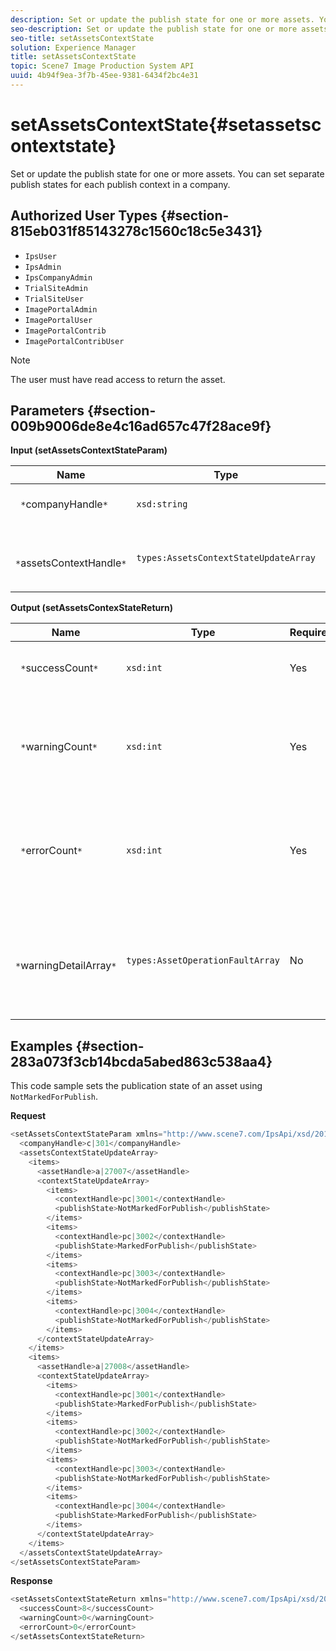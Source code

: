 ```yaml
---
description: Set or update the publish state for one or more assets. You can set separate publish states for each publish context in a company.
seo-description: Set or update the publish state for one or more assets. You can set separate publish states for each publish context in a company.
seo-title: setAssetsContextState
solution: Experience Manager
title: setAssetsContextState
topic: Scene7 Image Production System API
uuid: 4b94f9ea-3f7b-45ee-9381-6434f2bc4e31
---
```


# setAssetsContextState{#setassetscontextstate}

Set or update the publish state for one or more assets. You can set separate publish states for each publish context in a company.

## Authorized User Types {#section-815eb031f85143278c1560c18c5e3431}

* `IpsUser` 
* `IpsAdmin` 
* `IpsCompanyAdmin` 
* `TrialSiteAdmin` 
* `TrialSiteUser` 
* `ImagePortalAdmin` 
* `ImagePortalUser` 
* `ImagePortalContrib` 
* `ImagePortalContribUser`

>[!NOTE]
>
>The user must have read access to return the asset.

## Parameters {#section-009b9006de8e4c16ad657c47f28ace9f}

**Input (setAssetsContextStateParam)** 

|  Name  | Type  | Required  | Description  |
|---|---|---|---|
|  ` *`companyHandle`*`  | `xsd:string`  | Yes  | Handle to the company.  |
|  ` *`assetsContextHandle`*`  | `types:AssetsContextStateUpdateArray`  | Yes  | An array of assets and their new publish states.  |

**Output (setAssetsContexStateReturn)** 

|  Name  | Type  | Required  | Description  |
|---|---|---|---|
|  ` *`successCount`*`  | `xsd:int`  | Yes  | The number of assets successfully changed.  |
|  ` *`warningCount`*`  | `xsd:int`  | Yes  | The number of warnings generated when the operation attempted to modify assets.  |
|  ` *`errorCount`*`  | `xsd:int`  | Yes  | The number of errors generated when the operation attempted to modify assets.  |
|  ` *`warningDetailArray`*`  | `types:AssetOperationFaultArray`  | No  | Array of errors generated by assets when the operation attempted to modify them.  |

## Examples {#section-283a073f3cb14bcda5abed863c538aa4}

This code sample sets the publication state of an asset using `NotMarkedForPublish`.

**Request** 

```java
<setAssetsContextStateParam xmlns="http://www.scene7.com/IpsApi/xsd/2011-11-04">
  <companyHandle>c|301</companyHandle>
  <assetsContextStateUpdateArray>
    <items>
      <assetHandle>a|27007</assetHandle>
      <contextStateUpdateArray>
        <items>
          <contextHandle>pc|3001</contextHandle>
          <publishState>NotMarkedForPublish</publishState>
        </items>
        <items>
          <contextHandle>pc|3002</contextHandle>
          <publishState>MarkedForPublish</publishState>
        </items>
        <items>
          <contextHandle>pc|3003</contextHandle>
          <publishState>NotMarkedForPublish</publishState>
        </items>
        <items>
          <contextHandle>pc|3004</contextHandle>
          <publishState>NotMarkedForPublish</publishState>
        </items>
      </contextStateUpdateArray>
    </items>
    <items>
      <assetHandle>a|27008</assetHandle>
      <contextStateUpdateArray>
        <items>
          <contextHandle>pc|3001</contextHandle>
          <publishState>MarkedForPublish</publishState>
        </items>
        <items>
          <contextHandle>pc|3002</contextHandle>
          <publishState>NotMarkedForPublish</publishState>
        </items>
        <items>
          <contextHandle>pc|3003</contextHandle>
          <publishState>NotMarkedForPublish</publishState>
        </items>
        <items>
          <contextHandle>pc|3004</contextHandle>
          <publishState>MarkedForPublish</publishState>
        </items>
      </contextStateUpdateArray>
    </items>
  </assetsContextStateUpdateArray>
</setAssetsContextStateParam>
```

**Response** 

```java
<setAssetsContextStateReturn xmlns="http://www.scene7.com/IpsApi/xsd/2011-11-04-beta">
  <successCount>8</successCount>
  <warningCount>0</warningCount>
  <errorCount>0</errorCount>
</setAssetsContextStateReturn>
```

